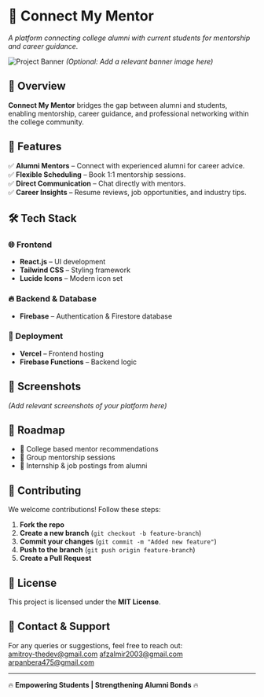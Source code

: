 # 🚀 Connect My Mentor  
*A platform connecting college alumni with current students for mentorship and career guidance.*  

![Project Banner](https://your-image-link.com) *(Optional: Add a relevant banner image here)*  

## 🌟 Overview  
**Connect My Mentor** bridges the gap between alumni and students, enabling mentorship, career guidance, and professional networking within the college community.  

## 🎯 Features  
✅ **Alumni Mentors** – Connect with experienced alumni for career advice.  
✅ **Flexible Scheduling** – Book 1:1 mentorship sessions.  
✅ **Direct Communication** – Chat directly with mentors.  
✅ **Career Insights** – Resume reviews, job opportunities, and industry tips.  

## 🛠 Tech Stack  
### 🌐 Frontend  
- **React.js** – UI development  
- **Tailwind CSS** – Styling framework  
- **Lucide Icons** – Modern icon set  

### 🔥 Backend & Database  
- **Firebase** – Authentication & Firestore database  

### 🚀 Deployment  
- **Vercel** – Frontend hosting  
- **Firebase Functions** – Backend logic  

## 📸 Screenshots  
*(Add relevant screenshots of your platform here)*  

## 📢 Roadmap  
- 🔹 College based mentor recommendations  
- 🔹 Group mentorship sessions  
- 🔹 Internship & job postings from alumni  

## 🤝 Contributing  
We welcome contributions! Follow these steps:  
1. **Fork the repo**  
2. **Create a new branch** (`git checkout -b feature-branch`)  
3. **Commit your changes** (`git commit -m "Added new feature"`)  
4. **Push to the branch** (`git push origin feature-branch`)  
5. **Create a Pull Request**  

## 📜 License  
This project is licensed under the **MIT License**.  

## 📢 Contact & Support  
For any queries or suggestions, feel free to reach out:  
amitroy-thedev@gmail.com
afzalmir2003@gmail.com
arpanbera475@gmail.com 

---

🔥 **Empowering Students | Strengthening Alumni Bonds** 🔥
